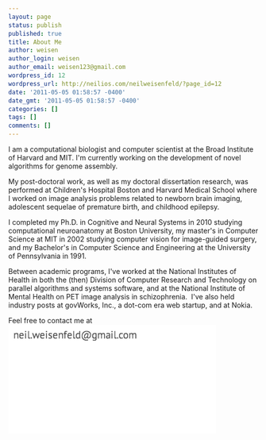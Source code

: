 ```yaml
---
layout: page
status: publish
published: true
title: About Me
author: weisen
author_login: weisen
author_email: weisen123@gmail.com
wordpress_id: 12
wordpress_url: http://neilios.com/neilweisenfeld/?page_id=12
date: '2011-05-05 01:58:57 -0400'
date_gmt: '2011-05-05 01:58:57 -0400'
categories: []
tags: []
comments: []
---
```


I am a computational biologist and computer scientist at the Broad
Institute of Harvard and MIT.  I'm currently working on the development
of novel algorithms for genome assembly.

My post-doctoral work, as well as my doctoral dissertation research,
was performed at Children's Hospital Boston and Harvard Medical
School where I worked on image analysis problems related to newborn
brain imaging, adolescent sequelae of premature birth, and childhood
epilepsy.

I completed my Ph.D. in Cognitive and Neural Systems in 2010 studying
computational neuroanatomy at Boston University, my master's in
Computer Science at MIT in 2002 studying computer vision for
image-guided surgery, and my Bachelor's in Computer Science and
Engineering at the University of Pennsylvania in 1991. 

Between academic programs, I've worked at the National Institutes
of Health in both the (then) Division of Computer Research and
Technology on parallel algorithms and systems software, and at the
National Institute of Mental Health on PET image analysis in
schizophrenia. &nbsp;I've also held industry posts at govWorks,
Inc., a dot-com era web startup, and at Nokia.

<a name="contact"></a>
Feel free to contact me at ![nospam](/public/assets/contact.png)

<!-- My abbreviated cv is <a
href="http:&#47;&#47;neilweisenfeld.com&#47;wp&#47;wp-content&#47;uploads&#47;2012&#47;02&#47;weisenfeld-resume-20Feb2012.pdf">here<&#47;a>.
Note that I keep my phone numbers off of the on-line version, for
obvious reasons, but feel free to e-mail me inquiries.</p>
-->
